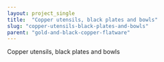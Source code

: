 ```yaml
---
layout: project_single
title:  "Copper utensils, black plates and bowls"
slug: "copper-utensils-black-plates-and-bowls"
parent: "gold-and-black-copper-flatware"
---
```

Copper utensils, black plates and bowls